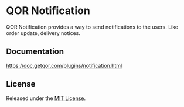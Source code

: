 # QOR Notification

QOR Notification provides a way to send notifications to the users. Like order update, delivery notices.

## Documentation

<https://doc.getqor.com/plugins/notification.html>

## License

Released under the [MIT License](http://opensource.org/licenses/MIT).
